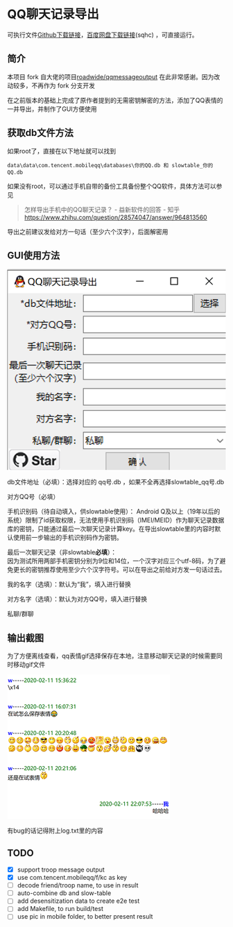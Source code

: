 # QQ聊天记录导出

可执行文件[Github下载链接](https://github.com/Yiyiyimu/QQ_History_Backup/releases/download/v1.41/QQ_History_Backup-v1.41.zip)，[百度网盘下载链接](https://pan.baidu.com/s/1FRcqKiYho-DoDU-RC_uRkw)(sqhc) ，可直接运行。

## 简介

本项目 fork 自大佬的项目[roadwide/qqmessageoutput](https://github.com/roadwide/qqmessageoutput) 在此非常感谢。因为改动较多，不再作为 fork 分支开发

在之前版本的基础上完成了原作者提到的无需密钥解密的方法，添加了QQ表情的一并导出，并制作了GUI方便使用

## 获取db文件方法

如果root了，直接在以下地址就可以找到

```
data\data\com.tencent.mobileqq\databases\你的QQ.db 和 slowtable_你的QQ.db
```


如果没有root，可以通过手机自带的备份工具备份整个QQ软件，具体方法可以参见

> 怎样导出手机中的QQ聊天记录？ - 益新软件的回答 - 知乎
> https://www.zhihu.com/question/28574047/answer/964813560

导出之前建议发给对方一句话（至少六个汉字），后面解密用

## GUI使用方法

![GUI_image](./img/GUI.png)

db文件地址（必填）：选择对应的 qq号.db ，如果不全再选择slowtable_qq号.db

对方QQ号（必填）
  
手机识别码（待自动填入，供slowtable使用）：
Android Q及以上（19年以后的系统）限制了id获取权限，无法使用手机识别码（IMEI/MEID）作为聊天记录数据库的密钥，只能通过最后一次聊天记录计算key。在导出slowtable里的内容时默认使用前一步输出的手机识别码作为密钥。

最后一次聊天记录（非slowtable**必填**）：  
因为测试所用两部手机密钥分别为9位和14位，一个汉字对应三个utf-8码，为了避免更长的密钥推荐使用至少六个汉字符号。可以在导出之前给对方发一句话过去。

我的名字（选填）：默认为“我”，填入进行替换

对方名字（选填）：默认为对方QQ号，填入进行替换

私聊/群聊

## 输出截图

为了方便离线查看，qq表情gif选择保存在本地，注意移动聊天记录的时候需要同时移动gif文件

![screenshot](./img/screenshot.png)

有bug的话记得附上log.txt里的内容

## TODO
- [x] support troop message output
- [x] use com.tencent.mobileqq/f/kc as key
- [ ] decode friend/troop name, to use in result
- [ ] auto-combine db and slow-table
- [ ] add desensitization data to create e2e test
- [ ] add Makefile, to run build/test
- [ ] use pic in mobile folder, to better present result
